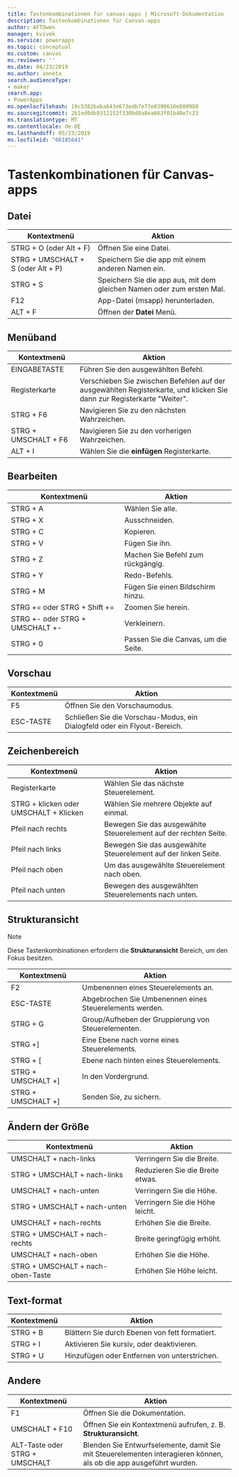 ```yaml
---
title: Tastenkombinationen für canvas-apps | Microsoft-Dokumentation
description: Tastenkombinationen für Canvas-apps
author: AFTOwen
manager: kvivek
ms.service: powerapps
ms.topic: conceptual
ms.custom: canvas
ms.reviewer: ''
ms.date: 04/23/2019
ms.author: anneta
search.audienceType:
- maker
search.app:
- PowerApps
ms.openlocfilehash: 19c5382baba643e673edb7e77e0398616e880980
ms.sourcegitcommit: 2b1ed0db9312152f330bd8a8ea663f01b40e7c23
ms.translationtype: MT
ms.contentlocale: de-DE
ms.lasthandoff: 05/23/2019
ms.locfileid: "66185641"
---
```

# <a name="keyboard-shortcuts-for-canvas-apps"></a>Tastenkombinationen für Canvas-apps

## <a name="file"></a>Datei

| Kontextmenü | Aktion |
|--|--|
| STRG + O (oder Alt + F) | Öffnen Sie eine Datei. |
| STRG + UMSCHALT + S (oder Alt + P) | Speichern Sie die app mit einem anderen Namen ein. |
| STRG + S | Speichern Sie die app aus, mit dem gleichen Namen oder zum ersten Mal. |
| F12 | App-Datei (msapp) herunterladen. |
| ALT + F | Öffnen der **Datei** Menü. |

## <a name="ribbon"></a>Menüband

| Kontextmenü | Aktion |
|--|--|
| EINGABETASTE | Führen Sie den ausgewählten Befehl. |
| Registerkarte | Verschieben Sie zwischen Befehlen auf der ausgewählten Registerkarte, und klicken Sie dann zur Registerkarte "Weiter". |
| STRG + F6 | Navigieren Sie zu den nächsten Wahrzeichen. |
| STRG + UMSCHALT + F6 | Navigieren Sie zu den vorherigen Wahrzeichen. |
| ALT + I | Wählen Sie die **einfügen** Registerkarte. |

## <a name="editing"></a>Bearbeiten

| Kontextmenü | Aktion |
|--|--|
| STRG + A | Wählen Sie alle. |
| STRG + X | Ausschneiden. |
| STRG + C | Kopieren. |
| STRG + V | Fügen Sie ihn. |
| STRG + Z | Machen Sie Befehl zum rückgängig. |
| STRG + Y | Redo-Befehls. |
| STRG + M | Fügen Sie einen Bildschirm hinzu. |
| STRG += oder STRG + Shift += | Zoomen Sie herein. |
| STRG +- oder STRG + UMSCHALT +- | Verkleinern. |
| STRG + 0 | Passen Sie die Canvas, um die Seite. |

## <a name="preview"></a>Vorschau

| Kontextmenü | Aktion |
|--|--|
| F5 | Öffnen Sie den Vorschaumodus. |
| ESC-TASTE | Schließen Sie die Vorschau-Modus, ein Dialogfeld oder ein Flyout-Bereich.|

## <a name="canvas"></a>Zeichenbereich

| Kontextmenü | Aktion |
|--|--|
| Registerkarte | Wählen Sie das nächste Steuerelement. |
| STRG + klicken oder UMSCHALT + Klicken | Wählen Sie mehrere Objekte auf einmal. |
| Pfeil nach rechts | Bewegen Sie das ausgewählte Steuerelement auf der rechten Seite. |
| Pfeil nach links | Bewegen Sie das ausgewählte Steuerelement auf der linken Seite. |
| Pfeil nach oben | Um das ausgewählte Steuerelement nach oben. |
| Pfeil nach unten | Bewegen des ausgewählten Steuerelements nach unten. |

## <a name="tree-view"></a>Strukturansicht

> [!NOTE]
> Diese Tastenkombinationen erfordern die **Strukturansicht** Bereich, um den Fokus besitzen.

| Kontextmenü | Aktion |
|--|--|
| F2 | Umbenennen eines Steuerelements an. |
| ESC-TASTE | Abgebrochen Sie Umbenennen eines Steuerelements werden. |
| STRG + G | Group/Aufheben der Gruppierung von Steuerelementen. |
| STRG +] | Eine Ebene nach vorne eines Steuerelements. |
| STRG + [ | Ebene nach hinten eines Steuerelements. |
| STRG + UMSCHALT +] | In den Vordergrund. |
| STRG + UMSCHALT +] | Senden Sie, zu sichern. |

## <a name="resize"></a>Ändern der Größe

| Kontextmenü | Aktion |
|--|--|
| UMSCHALT + nach-links | Verringern Sie die Breite. |
| STRG + UMSCHALT + nach-links | Reduzieren Sie die Breite etwas. |
| UMSCHALT + nach-unten | Verringern Sie die Höhe. |
| STRG + UMSCHALT + nach-unten | Verringern Sie die Höhe leicht. |
| UMSCHALT + nach-rechts | Erhöhen Sie die Breite. |
| STRG + UMSCHALT + nach-rechts | Breite geringfügig erhöht. |
| UMSCHALT + nach-oben | Erhöhen Sie die Höhe. |
| STRG + UMSCHALT + nach-oben-Taste | Erhöhen Sie Höhe leicht. |

## <a name="text-format"></a>Text-format

| Kontextmenü | Aktion |
|--|--|
| STRG + B  | Blättern Sie durch Ebenen von fett formatiert. |
| STRG + I | Aktivieren Sie kursiv, oder deaktivieren. |
| STRG + U | Hinzufügen oder Entfernen von unterstrichen. |

## <a name="other"></a>Andere

| Kontextmenü | Aktion |
|--|--|
| F1 | Öffnen Sie die Dokumentation. |
| UMSCHALT + F10 | Öffnen Sie ein Kontextmenü aufrufen, z. B. **Strukturansicht**. |
| ALT-Taste oder STRG + UMSCHALT | Blenden Sie Entwurfselemente, damit Sie mit Steuerelementen interagieren können, als ob die app ausgeführt wurden. |